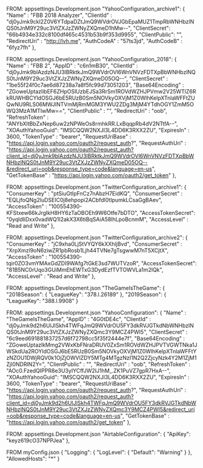 FROM: appsettings.Development.json
  "YahooConfiguration_archive1": {
    "Name"        : "FBB 2018 Analyzer",
    "ClientId"    : "dj0yJmk9ckl2Z0V6YTdpaDZtJmQ9WVdrOVJGbEpaMUZ1TmpRbWNHbzlNQS0tJnM9Y29uc3VtZXJzZWNyZXQmeD1hMw--",
    "ClientSecret": "66b4934e332c8100df465c4531b53b9f353d9955",
    "ClientPublic": "",
    "RedirectUri" : "http://lvh.me",
    "AuthCodeA"   : "57ts3jd",
    "AuthCodeB"   : "6fyz7fh"
  },


FROM: appsettings.Development.json
  "YahooConfiguration_2018": {
    "Name"           : "FBB 2",
    "AppID"          : "c6n1mB30",
    "ClientId"       : "dj0yJmk9blAzdzNJU3lBRktkJmQ9WVdrOVl6WnVNVzFDTXpBbWNHbzlNQS0tJnM9Y29uc3VtZXJzZWNyZXQmeD05OQ--",
    "ClientSecret"   : "1be55f24f0c7ae6d87238a7a8f5fc99d73051203",
    "Base64Encoding" : "ZGoweUptazlibEF6ZHpOSlUzbEJSa3RrSm1ROVdWZHJPVmw2V25WTlZ6RkRUWHBCYldOSGJ6bE5RUzB0Sm5NOVkyOXVjM1Z0WlhKelpXTnlaWFFtZUQwNU9RLS06MWJlNTVmMjRmMGM3YWU2ZDg3MjM4YTdhOGY1ZmM5OWQ3MzA1MTIwMw==",
    "ClientPublic"   : "",
    "RedirectUri"    : "oob",
    "RefreshToken"   : "ANYbXltBbZxNep6uw2zNPWeOs8rmhkRR.LxBqqpRb4dV2NTtfA--",
    "XOAuthYahooGuid": "IMSCQQW2NXJI3L4DD6K3RXX2ZU",
    "ExpiresIn"      : 3600,
    "TokenType"      : "bearer",
    "RequestUriBase" : "https://api.login.yahoo.com/oauth2/request_auth?",
    "RequestAuthUri" : "https://api.login.yahoo.com/oauth2/request_auth?client_id=dj0yJmk9blAzdzNJU3lBRktkJmQ9WVdrOVl6WnVNVzFDTXpBbWNHbzlNQS0tJnM9Y29uc3VtZXJzZWNyZXQmeD05OQ--&redirect_uri=oob&response_type=code&language=en-us",
    "GetTokenBase"   : "https://api.login.yahoo.com/oauth2/get_token"
  },


FROM: appsettings.Development.json
    "TwitterConfiguration_archive1": {
    "ConsumerKey"      : "ptSiuGtIpFnCz7nAbzH7EidKQ",
    "ConsumerSecret"   : "EQLjfoQNg2luDSEIC0j8ehpopi2ACbfdl0tIpumkLCsaGgBAev",
    "AccessToken"      : "100554390-KFStxew66kJrgIkH8HY6zTaOBOEh9W6Otfe7bDTO",
    "AccessTokenSecret": "0yqldliDxx0vadWQ1I2akX3X6tiBqSAiA58lhLpoBcnmM",
    "AccessLevel"      : "Read and Write"
  },


FROM: appsettings.Development.json
  "TwitterConfiguration_archive2": {
    "ConsumerKey"      : "jC9xha0LjStVYQY6kXXhljBvd",
    "ConsumerSecret"   : "XrpXmzl9oN6ziwZR1pbRosb1Ljh44TVNe7gTsgwwM7nT5XCjtX",
    "AccessToken"      : "100554390-tqir0ZO3vmYMAxGdZDI9WAfg7tGkE3sd7WUTVzoR",
    "AccessTokenSecret": "81B5NC0rUqo3GUiMmEhEWTxG3DydEzfTVTOWVLa1m2lQk",
    "AccessLevel"      : "Read and Write"
  },


FROM: appsettings.Development.json
  "TheGameIsTheGame": {
    "2018Season": {
      "LeagueKey": "378.l.26189"
    },
    "2019Season": {
      "LeagueKey": "388.l.9908"
    }


FROM: appsettings.Development.json
  "YahooConfiguration": {
    "Name"           : "TheGameIsTheGame",
    "AppID"          : "4G0tDE4c",
    "ClientId"       : "dj0yJmk9d2h6UlJlSkh4TWFqJmQ9WVdrOU5FY3dkRVJGTkdNbWNHbzlNQS0tJnM9Y29uc3VtZXJzZWNyZXQmc3Y9MCZ4PWI5",
    "ClientSecret"   : "6c9eed691881837257d6f72798cc5f35f2444e7f",
    "Base64Encoding" : "ZGoweUptazlkMmg2VWxKbFNraDRUV0ZxSm1ROVdWZHJPVTVGWTNka1JWSkdUa2ROYldOSGJ6bE5RUzB0Sm5NOVkyOXVjM1Z0WlhKelpXTnlaWFFtYzNZOU1DWjRQV0k1OjZjOWVlZDY5MTg4MTgzNzI1N2Q2ZjcyNzk4Y2M1ZjM1ZjI0NDRlN2Y=",
    "ClientPublic"   : "",
    "RedirectUri"    : "oob",
    "RefreshToken"   : "AOc0.FzedQIPPR8e3U3yIYCffJW2IJ1hM_.ZK1PuVZ7gpR7HxA--",
    "XOAuthYahooGuid": "IMSCQQW2NXJI3L4DD6K3RXX2ZU",
    "ExpiresIn"      : 3600,
    "TokenType"      : "bearer",
    "RequestUriBase" : "https://api.login.yahoo.com/oauth2/request_auth?",
    "RequestAuthUri" : "https://api.login.yahoo.com/oauth2/request_auth?client_id=dj0yJmk9d2h6UlJlSkh4TWFqJmQ9WVdrOU5FY3dkRVJGTkdNbWNHbzlNQS0tJnM9Y29uc3VtZXJzZWNyZXQmc3Y9MCZ4PWI5&redirect_uri=oob&response_type=code&language=en-us",
    "GetTokenBase"   : "https://api.login.yahoo.com/oauth2/get_token"
  },


FROM: appsettings.Development.json
  "AirtableConfiguration": {
    "ApiKey": "keyz619cO37NPPJea"
  },


FROM myConfig.json
  {
  "Logging": {
    "LogLevel": {
      "Default": "Warning"
    }
  },
  "AllowedHosts": "*"
}

